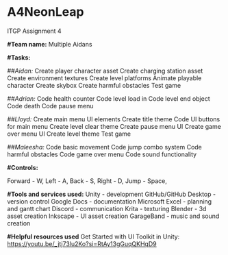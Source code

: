 # A4NeonLeap
ITGP Assignment 4

**#Team name:** Multiple Aidans

**#Tasks:**

_##Aidan:_
Create player character asset
Create charging station asset
Create environment textures
Create level platforms
Animate playable character
Create skybox
Create harmful obstacles
Test game

_##Adrian:_
Code health counter
Code level load in
Code level end object
Code death
Code pause menu

_##Lloyd:_
Create main menu UI elements
Create title theme
Code UI buttons for main menu
Create level clear theme
Create pause menu UI
Create game over menu UI
Create level theme
Test game

_##Maleesha:_
Code basic movement
Code jump combo system
Code harmful obstacles
Code game over menu
Code sound functionality

**#Controls:**

Forward - W,
Left - A,
Back - S,
Right - D,
Jump - Space,

**#Tools and services used:**
Unity - development
GitHub/GitHub Desktop - version control
Google Docs - documentation
Microsoft Excel - planning and gantt chart
Discord - communication
Krita - texturing
Blender - 3d asset creation
Inkscape - UI asset creation
GarageBand - music and sound creation

**#Helpful resources used**
Get Started with UI Toolkit in Unity: https://youtu.be/_jtj73lu2Ko?si=RtAy13gGuqQKHqD9
